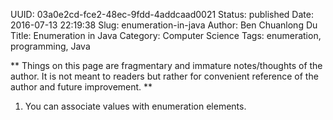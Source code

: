 UUID: 03a0e2cd-fce2-48ec-9fdd-4addcaad0021
Status: published
Date: 2016-07-13 22:19:38
Slug: enumeration-in-java
Author: Ben Chuanlong Du
Title: Enumeration in Java
Category: Computer Science
Tags: enumeration, programming, Java

**
Things on this page are
fragmentary and immature notes/thoughts of the author.
It is not meant to readers
but rather for convenient reference of the author and future improvement.
**

1. You can associate values with enumeration elements.
